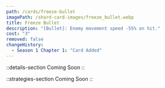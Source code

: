 ```yaml
---
path: /cards/freeze-bullet
imagePath: /shard-card-images/freeze_bullet.webp
title: Freeze Bullet
description: "[Bullet]: Enemy movement speed -55% on hit."
cost: "3"
removed: false
changeHistory:
  - Season 1 Chapter 1: "Card Added"
---
```


::details-section
Coming Soon
::

::strategies-section
Coming Soon
::

